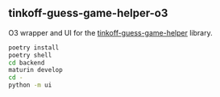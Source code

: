 ## tinkoff-guess-game-helper-o3

O3 wrapper and UI for the [tinkoff-guess-game-helper](https://github.com/darknet-lord/tinkoff-guess-game-helper) library.

```sh
poetry install
poetry shell
cd backend
maturin develop
cd -
python -m ui
```
